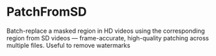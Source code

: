 # PatchFromSD
Batch-replace a masked region in HD videos using the corresponding region from SD videos — frame-accurate, high-quality patching across multiple files. Useful to remove watermarks
